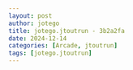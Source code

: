 ```yaml
---
layout: post
author: jotego
title: jotego.jtoutrun - 3b2a2fa
date: 2024-12-14
categories: [Arcade, jtoutrun]
tags: [jotego.jtoutrun]
---
```


